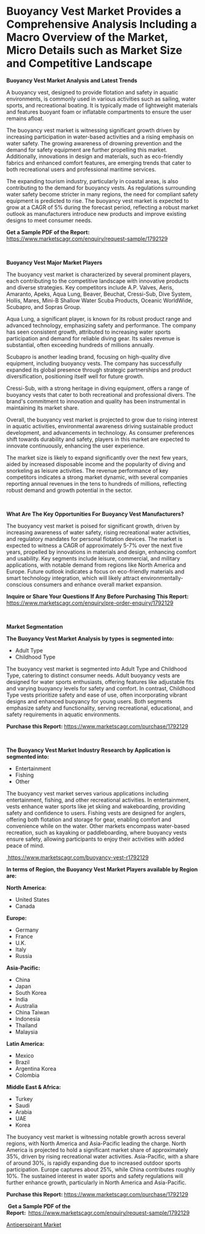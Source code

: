 <p><h1>Buoyancy Vest Market Provides a Comprehensive Analysis Including a Macro Overview of the Market, Micro Details such as Market Size and Competitive Landscape</h1></p><p><strong>Buoyancy Vest Market Analysis and Latest Trends</strong></p>
<p><p>A buoyancy vest, designed to provide flotation and safety in aquatic environments, is commonly used in various activities such as sailing, water sports, and recreational boating. It is typically made of lightweight materials and features buoyant foam or inflatable compartments to ensure the user remains afloat. </p><p>The buoyancy vest market is witnessing significant growth driven by increasing participation in water-based activities and a rising emphasis on water safety. The growing awareness of drowning prevention and the demand for safety equipment are further propelling this market. Additionally, innovations in design and materials, such as eco-friendly fabrics and enhanced comfort features, are emerging trends that cater to both recreational users and professional maritime services.</p><p>The expanding tourism industry, particularly in coastal areas, is also contributing to the demand for buoyancy vests. As regulations surrounding water safety become stricter in many regions, the need for compliant safety equipment is predicted to rise. The buoyancy vest market is expected to grow at a CAGR of 5% during the forecast period, reflecting a robust market outlook as manufacturers introduce new products and improve existing designs to meet consumer needs.</p></p>
<p><strong>Get a Sample PDF of the Report:&nbsp;</strong> <a href="https://www.marketscagr.com/enquiry/request-sample/1792129?utm_campaign=2097&utm_medium=2&utm_source=Github&utm_content=ia&utm_term=08022025&utm_id=buoyancy-vest">https://www.marketscagr.com/enquiry/request-sample/1792129</a></p>
<p>&nbsp;</p>
<p><strong>Buoyancy Vest Major Market Players</strong></p>
<p><p>The buoyancy vest market is characterized by several prominent players, each contributing to the competitive landscape with innovative products and diverse strategies. Key competitors include A.P. Valves, Aeris, Amaranto, Apeks, Aqua Lung, Beaver, Beuchat, Cressi-Sub, Dive System, Hollis, Mares, Mini-B Shallow Water Scuba Products, Oceanic WorldWide, Scubapro, and Sopras Group. </p><p>Aqua Lung, a significant player, is known for its robust product range and advanced technology, emphasizing safety and performance. The company has seen consistent growth, attributed to increasing water sports participation and demand for reliable diving gear. Its sales revenue is substantial, often exceeding hundreds of millions annually.</p><p>Scubapro is another leading brand, focusing on high-quality dive equipment, including buoyancy vests. The company has successfully expanded its global presence through strategic partnerships and product diversification, positioning itself well for future growth.</p><p>Cressi-Sub, with a strong heritage in diving equipment, offers a range of buoyancy vests that cater to both recreational and professional divers. The brand's commitment to innovation and quality has been instrumental in maintaining its market share.</p><p>Overall, the buoyancy vest market is projected to grow due to rising interest in aquatic activities, environmental awareness driving sustainable product development, and advancements in technology. As consumer preferences shift towards durability and safety, players in this market are expected to innovate continuously, enhancing the user experience.</p><p>The market size is likely to expand significantly over the next few years, aided by increased disposable income and the popularity of diving and snorkeling as leisure activities. The revenue performance of key competitors indicates a strong market dynamic, with several companies reporting annual revenues in the tens to hundreds of millions, reflecting robust demand and growth potential in the sector.</p></p>
<p>&nbsp;</p>
<p><strong>What Are The Key Opportunities For Buoyancy Vest Manufacturers?</strong></p>
<p><p>The buoyancy vest market is poised for significant growth, driven by increasing awareness of water safety, rising recreational water activities, and regulatory mandates for personal flotation devices. The market is expected to witness a CAGR of approximately 5-7% over the next five years, propelled by innovations in materials and design, enhancing comfort and usability. Key segments include leisure, commercial, and military applications, with notable demand from regions like North America and Europe. Future outlook indicates a focus on eco-friendly materials and smart technology integration, which will likely attract environmentally-conscious consumers and enhance overall market expansion.</p></p>
<p><strong>Inquire or Share Your Questions If Any Before Purchasing This Report:</strong> <a href="https://www.marketscagr.com/enquiry/pre-order-enquiry/1792129?utm_campaign=2097&utm_medium=2&utm_source=Github&utm_content=ia&utm_term=08022025&utm_id=buoyancy-vest">https://www.marketscagr.com/enquiry/pre-order-enquiry/1792129</a></p>
<p>&nbsp;</p>
<p><strong>Market Segmentation</strong></p>
<p><strong>The Buoyancy Vest Market Analysis by types is segmented into:</strong></p>
<p><ul><li>Adult Type</li><li>Childhood Type</li></ul></p>
<p><p>The buoyancy vest market is segmented into Adult Type and Childhood Type, catering to distinct consumer needs. Adult buoyancy vests are designed for water sports enthusiasts, offering features like adjustable fits and varying buoyancy levels for safety and comfort. In contrast, Childhood Type vests prioritize safety and ease of use, often incorporating vibrant designs and enhanced buoyancy for young users. Both segments emphasize safety and functionality, serving recreational, educational, and safety requirements in aquatic environments.</p></p>
<p><strong>Purchase this Report:&nbsp;</strong><a href="https://www.marketscagr.com/purchase/1792129?utm_campaign=2097&utm_medium=2&utm_source=Github&utm_content=ia&utm_term=08022025&utm_id=buoyancy-vest">https://www.marketscagr.com/purchase/1792129</a></p>
<p>&nbsp;</p>
<p><strong>The Buoyancy Vest Market Industry Research by Application is segmented into:</strong></p>
<p><ul><li>Entertainment</li><li>Fishing</li><li>Other</li></ul></p>
<p><p>The buoyancy vest market serves various applications including entertainment, fishing, and other recreational activities. In entertainment, vests enhance water sports like jet skiing and wakeboarding, providing safety and confidence to users. Fishing vests are designed for anglers, offering both flotation and storage for gear, enabling comfort and convenience while on the water. Other markets encompass water-based recreation, such as kayaking or paddleboarding, where buoyancy vests ensure safety, allowing participants to enjoy their activities with added peace of mind.</p></p>
<p><a href="https://www.marketscagr.com/buoyancy-vest-r1792129?utm_campaign=2097&utm_medium=2&utm_source=Github&utm_content=ia&utm_term=08022025&utm_id=buoyancy-vest">&nbsp;https://www.marketscagr.com/buoyancy-vest-r1792129</a></p>
<p><strong>In terms of Region, the Buoyancy Vest Market Players available by Region are:</strong></p>
<p>
    <p> <strong> North America: </strong>
        <ul>
            <li>United States</li>
            <li>Canada</li>
        </ul>
        </p> 
    <p> <strong> Europe: </strong>
        <ul>
            <li>Germany</li>
            <li>France</li>
            <li>U.K.</li>
            <li>Italy</li>
            <li>Russia</li>
        </ul>
        </p> 
    <p> <strong> Asia-Pacific: </strong>
        <ul>
            <li>China</li>
            <li>Japan</li>
            <li>South Korea</li>
            <li>India</li>
            <li>Australia</li>
            <li>China Taiwan</li>
            <li>Indonesia</li>
            <li>Thailand</li>
            <li>Malaysia</li>
        </ul>
        </p> 
    <p> <strong> Latin America: </strong>
        <ul>
            <li>Mexico</li>
            <li>Brazil</li>
            <li>Argentina Korea</li>
            <li>Colombia</li>
        </ul>
        </p> 
    <p> <strong> Middle East & Africa: </strong>
        <ul>
            <li>Turkey</li>
            <li>Saudi</li>
            <li>Arabia</li>
            <li>UAE</li>
            <li>Korea</li>
        </ul>
    </p>
    </p>
<p><p>The buoyancy vest market is witnessing notable growth across several regions, with North America and Asia-Pacific leading the charge. North America is projected to hold a significant market share of approximately 35%, driven by rising recreational water activities. Asia-Pacific, with a share of around 30%, is rapidly expanding due to increased outdoor sports participation. Europe captures about 25%, while China contributes roughly 10%. The sustained interest in water sports and safety regulations will further enhance growth, particularly in North America and Asia-Pacific.</p></p>
<p><strong>Purchase this Report: </strong><a href="https://www.marketscagr.com/purchase/1792129?utm_campaign=2097&utm_medium=2&utm_source=Github&utm_content=ia&utm_term=08022025&utm_id=buoyancy-vest">https://www.marketscagr.com/purchase/1792129</a></p>
<p>&nbsp;<strong>Get a Sample PDF of the Report:&nbsp;&nbsp;</strong><a href="https://www.marketscagr.com/enquiry/request-sample/1792129?utm_campaign=2097&utm_medium=2&utm_source=Github&utm_content=ia&utm_term=08022025&utm_id=buoyancy-vest">https://www.marketscagr.com/enquiry/request-sample/1792129</a></p>
<p><strong></strong></p>
<p><p><a href="https://github.com/FlorianWolf90/Market-Research-Report-List-1/blob/main/antiperspirant-market.md?utm_campaign=2097&utm_medium=2&utm_source=Github&utm_content=ia&utm_term=08022025&utm_id=buoyancy-vest">Antiperspirant Market</a></p></p>